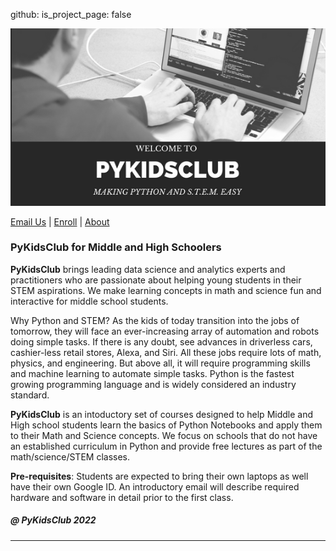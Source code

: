 github:
  is_project_page: false
  
<meta name="google-site-verification" content="4fljr3mR5Ggm7Ff1z1oSIH9r6hNcfpFza0TZz-JN-as" />

<img src = "images/pykidsclub_header.png">

<a href="mailto:pykidsclub@gmail.com?Subject=Information on PyKidsClub" target="_top">Email Us</a> | <a href="http://pykidsclub.com/enroll">Enroll</a> | <a href="http://pykidsclub.com/about">About </a>

### PyKidsClub for Middle and High Schoolers

**PyKidsClub** brings leading data science and analytics  experts and practitioners who are passionate about helping young students in their STEM aspirations. We make learning concepts in math and science fun and interactive for middle school students. 

Why Python and STEM? As the kids of today transition into the jobs of tomorrow, they will face an ever-increasing array of automation and robots doing simple tasks. If there is any doubt, see advances in driverless cars, cashier-less retail stores, Alexa, and Siri. All these jobs require lots of math, physics, and engineering. But above all, it will require programming skills and machine learning to automate simple tasks. Python is the fastest growing programming language and is widely considered an industry standard.

**PyKidsClub** is an intoductory set of courses designed to help Middle and High school students learn the basics of Python Notebooks and apply them to their Math and Science concepts. We focus on schools that do not have an established curriculum in Python and provide free lectures as part of the math/science/STEM classes.

**Pre-requisites**: Students are expected to bring their own laptops as well have their own Google ID. An introductory email will describe required hardware and software in detail prior to the first class.



##### @ PyKidsClub 2022

---


